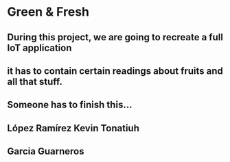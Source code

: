 # Green & Fresh

## During this project, we are going to recreate a full IoT application
## it has to contain certain readings about fruits and all that stuff.

## Someone has to finish this...

## López Ramírez Kevin Tonatiuh

## Garcia Guarneros 

